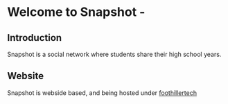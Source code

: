 # Welcome to Snapshot - 

## Introduction
Snapshot is a social network where students share their high school years.

## Website
Snapshot is webside based, and being hosted under [foothillertech](https://www.foothillertech.com/socialnetwork/)
